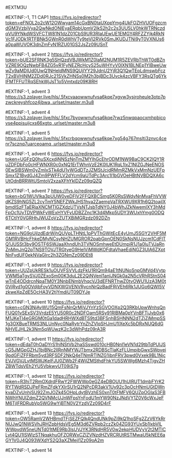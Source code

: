 #EXTM3U

#EXTINF:-1, T1 CAP1
https://fvs.io/redirector?token=eFNOL2o2cW12OWwyam14cGxBN0taUXppYmg4UkFOZHVUOFgzcmdGM3VzbjVya2QwNkdONlEyaERqbUpmV2lkS2h2c2s3UU5LV0hkWTRNczdqVU9YNkdWSVFCTW81N1dzZ01CbS9UR3RIaUEwUE1EMGY4RFZZYjk4RkNVc1FJODk1RTFBNk5GWnR0dWhVTy9teVI2RVk0SmJKUDJTNi9yT0VXNUs6a0paWUVOK3dnZmFvN1RZU01GS2JsZz09USnT


#EXTINF:-1, advent 2
https://fvs.io/redirector?token=bUE2SFRNK3g5SHQzdVBJWkM1Z0laM2NUM1R5ZEVRbThWT0dBZnVZRE9OQzNwbFB4ZG5vR1FyNEZRcHcyS25uWHYvV0lXN1BLNEp1YlBweUwwZy9aMDlUd0UwQ1NHeldMNS9QUjlYY29JdnU2YjR3Q1QwTEpLdmswbFczT2xBVHlNM2ZDd0RJc21SVkZHNSs0M2h3bjBDc3Uvck4zcVBFY3RsQTg6YklFMTFFUTRqSEhkWjJsT1o5Vmtxdz09K8RH


#EXTINF:-1, advent 3
https://s3.zplayer.live/hls/,5fxcvaaowwnufvsa6kqe7xgyw3ysjroheule3otp7pzwckreyshfcoz4jbwa,.urlset/master.m3u8


#EXTINF:-1, advent 4
https://s3.zplayer.live/hls/,5fxc7byowwnufvsa6kqe7rwz5nwqpaocxmhpbicovse4ppisuijcxs66xgtq,.urlset/master.m3u8


#EXTINF:-1, advent 5
https://s3.zplayer.live/hls/,5fxcrbqowwnufvsa6kqe7xg54g767mslti3znvc4cenr7scznq7uarceoamq,.urlset/master.m3u8


#EXTINF:-1, advent 6
https://fvs.io/redirector?token=UGFzQ0huSXcxdjNNSzNnTmZMYlhGcEhrODM1NW9BaC9CK2lQY1RuZDFDbFo0cHFWNXR0c0xNQ1ErTWhnVzE2K0lUK1RqL1lxZ1NIZGJNeENOS0EwSlBSWm0yZmIxSTk4dU1vWGdDTzJZMStJcjdRMmRZMkVxMmNzUEFpSmx1Z1BydGJ4Zm9PWFFLV2dYcm9aUTdPc3Arc1I1bGVOeHBtNVBDQXA6cUtOdnBRRWtUSmtoV2xzaXFhYklDZz09qQZQ


#EXTINF:-1, advent 7
https://fvs.io/redirector?token=bG1WUVlka3pUUW0veDFlV2FFQXBCSmg5K0RsSWdyNnMvaFhVVWdKZS9hNG5ZL2cyTmY5NEFZWkJHS1hva2ZaempVaTRXWU9XR1h6Q2toajlXbmdISzFTaERjaXNCMTlGZXdzUTVsNTJsbTdNY0J4bWhJZkNwemlXY3hMdFpOc1UyTDVPWkFyWExHYVFyUDBZZnc1K3d4Mkp5UDY3WUxhYmg0ODQ6TCtIY0VGRHhJWUZoVzZUTXBiMGRzdz092DZn


#EXTINF:-1, advent 8
https://fvs.io/redirector?token=NG9oUjlzdEdrWjhQUVpLTHNtL1pPVThGWitEcE4yUmJ5SGY2VHF5MGM1RVBHcFhkeDMyNCsyNHZUMGROR2pabGpnOEN0SkNsNUJzcm1CdFlTQ1JUSSt3by9OSTF6SWJaaXhndUh3TVNOSmhweEtDUmpiR1J1a0luTVJaRnZnMmJnQ2pTNS9TOVJTRGtyeG9HelViMWdKOFdtaVhaeEdiNGZ3UlA6ZXptNnFvdUF0ekNVaGIrc2h3ZGNmZz09DEt8


#EXTINF:-1, advent 9
https://fvs.io/redirector?token=UUZpUkRESk1uOUVFSVVLdzFkU1RIQm94aE1tNUNoSnpGMVd4VytpVWM5aTgySVJ0ZExoSm00K3duL2E2QjNVenl1anlJNGk0a2N5cVRhRStnS04wTnE4ODdrcnNpaTM0Y3NnbENmbVhqcVJ3dEFNRThwZ0tvOWU1UzA3M0t0VjRyd1g0OVdjbFoyVDNXWGVENVRycnNrQzBadFRjVEh6Rk1JUGo6QWI5VzkweXpZdE5OcHA3V2tjYmdiUT09DYJe


#EXTINF:-1, advent 10
https://fvs.io/redirector?token=cGN3NjAvWU15QmFsNnQrMjVJYnYzSGVOOXp2Q3RKbUpwWnhsQnFUQ01vSExSV3VrdzE5YU50R0c2NDFOam5RSy91RlBMa0pYVnBFTjJvb0x6M1JKeTI4eGRGM0tGa1dadHRHWXdBTS9td3BFSnhBSHNNN2dTZjZjMmpSS1g3OXBueTRMS3NLUnNyc0NaRytrYnZhZVlqSHJmU1lXeXc5bDRxNUQ6dGNHVEJHL2k3Nm5qWUwzK2c3dWhPdz09rA3R


#EXTINF:-1, advent 11
https://fvs.io/redirector?token=dEdaT0hOaDYrS1hINStVb2haSSswd010cHB0NnI1eVN1d29tbTdPUlJScG5JMGpGZHJ1bjBNc2llRnNMYWJTbmx2RDBScTlaKzFLUmpibGwxSWpvei9pdGFiZFFRbm5yd3RFSDF2NkQ4eTNmRTlNZG1ibnFRV3pwd0Vxek9BL1NjcEVJVGVJLytMSWJKelFJU0ZWb2F4WjlZMSthdFhkYU5SWWg6Mzh4TjgvZHZBWTdsVEh2YU5VbkwvUT09iS7g


#EXTINF:-1, advent 12
https://fvs.io/redirector?token=R3hiT2RmOXdrdFRwY2FWWWp0eGZ4eDBOUU1hUlRUT1dmbFYrK2RYTWdRSDJPeFRmZFdkYXIrSU1rQ2NPcDR3akV1Uy92c3pOcHNmUGtDWnkvaDZvUnhjSU92ZmJOZk45OHpLdytBVzhES0xnT0tFMFV6QUZpOGlaS3FBNWhYNUlZdmZ2QVNMcUJnWFpsYnFodU1mYW90NzJNdVY1Z0V6cWxJeFM6TjlFRDRubVp5WG9wYjBTN0V2YzdVZz09D4rF

#EXTINF:-1, advent 13
https://fvs.io/redirector?token=OW5RamV2WHBmdTFjSEZFQlk4QndUNk9pZi9kQ1hoSFg2ZzV6YkRrNUJwQ1NWSVhJRHZpbHdsVEg5M3d6ZVRpb2czZk04ZG93YUxSb1lxbVlLWWpydW5neUNTd01tME9Rb3lsUVJYK3RNdHR5V0w2ekpHUDVyV2t2MTlCLyt4QU1ISWlzSTNqakhuOFZORWxCZlZVNzdHZVRCRUtRSTMwaU5kNEE6aGY1V0J4Q093WXdYS2Q3aXZMejI1Zz09oA2m


#EXTINF:-1, advent 14
